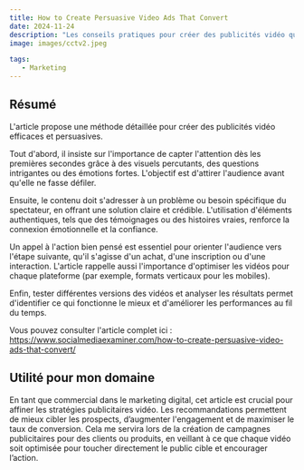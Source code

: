 ```yaml
---
title: How to Create Persuasive Video Ads That Convert
date: 2024-11-24
description: "Les conseils pratiques pour créer des publicités vidéo qui captivent l'attention et génèrent des conversions."
image: images/cctv2.jpeg

tags:
   - Marketing
---
```


## Résumé

L'article propose une méthode détaillée pour créer des publicités vidéo efficaces et persuasives.

Tout d'abord, il insiste sur l'importance de capter l'attention dès les premières secondes grâce à des visuels percutants, des questions intrigantes ou des émotions fortes. L'objectif est d'attirer l'audience avant qu'elle ne fasse défiler.

Ensuite, le contenu doit s'adresser à un problème ou besoin spécifique du spectateur, en offrant une solution claire et crédible. L'utilisation d'éléments authentiques, tels que des témoignages ou des histoires vraies, renforce la connexion émotionnelle et la confiance.

Un appel à l'action bien pensé est essentiel pour orienter l'audience vers l'étape suivante, qu'il s'agisse d'un achat, d'une inscription ou d'une interaction. L'article rappelle aussi l'importance d'optimiser les vidéos pour chaque plateforme (par exemple, formats verticaux pour les mobiles).

Enfin, tester différentes versions des vidéos et analyser les résultats permet d'identifier ce qui fonctionne le mieux et d'améliorer les performances au fil du temps.

Vous pouvez consulter l'article complet ici : https://www.socialmediaexaminer.com/how-to-create-persuasive-video-ads-that-convert/



## Utilité pour mon domaine 


En tant que commercial dans le marketing digital, cet article est crucial pour affiner les stratégies publicitaires vidéo. Les recommandations permettent de mieux cibler les prospects, d’augmenter l'engagement et de maximiser le taux de conversion. Cela me servira lors de la création de campagnes publicitaires pour des clients ou produits, en veillant à ce que chaque vidéo soit optimisée pour toucher directement le public cible et encourager l’action.



